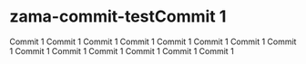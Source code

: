 # zama-commit-testCommit 1
Commit 1
Commit 1
Commit 1
Commit 1
Commit 1
Commit 1
Commit 1
Commit 1
Commit 1
Commit 1
Commit 1
Commit 1
Commit 1
Commit 1
